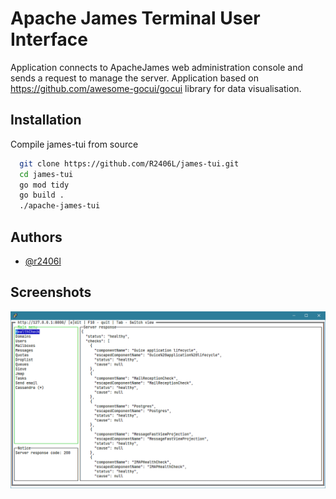 # Apache James Terminal User Interface

Application connects to ApacheJames web administration console and sends a request to manage the server. Application based on https://github.com/awesome-gocui/gocui library for data visualisation.



## Installation

Compile james-tui from source

```bash
  git clone https://github.com/R2406L/james-tui.git
  cd james-tui
  go mod tidy
  go build .
  ./apache-james-tui
```
    
## Authors

- [@r2406l](https://github.com/R2406L)


## Screenshots

![App Screenshot](/demo.png)
